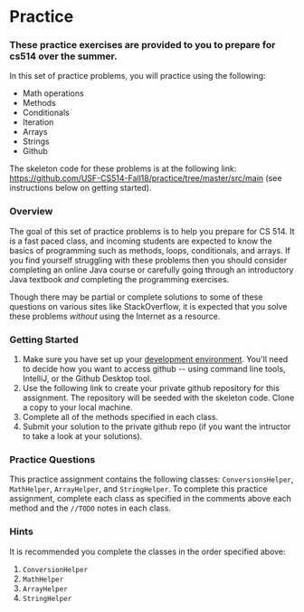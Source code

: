Practice
========

### These practice exercises are provided to you to prepare for cs514 over the summer.

In this set of practice problems, you will practice using the following:

- Math operations
- Methods
- Conditionals
- Iteration
- Arrays
- Strings
- Github

The skeleton code for these problems is at the following link: https://github.com/USF-CS514-Fall18/practice/tree/master/src/main
(see instructions below on getting started).

### Overview

The goal of this set of practice problems is to help you prepare for CS 514. It is a fast paced class, and incoming students are expected to know the basics of programming such as methods, loops, conditionals, and arrays. If you find yourself struggling with these problems then you should consider completing an online Java course or carefully going through an introductory Java textbook *and* completing the programming exercises.

Though there may be partial or complete solutions to some of these questions on various sites like StackOverflow, it is expected that you solve these problems *without* using the Internet as a resource. 

### Getting Started

1. Make sure you have set up your [development environment](https://github.com/USF-CS514-Fall18/devEnvironment.md). You'll need to decide how you want to access github -- using command line tools, IntelliJ, or the Github Desktop tool.
2. Use the following link to create your private github repository for this assignment. 
The repository will be seeded with the skeleton code. Clone a copy to your local machine.
3. Complete all of the methods specified in each class. 
4. Submit your solution to the private github repo (if you want the intructor to take a look at your solutions).

### Practice Questions

This practice assignment contains the following classes: `ConversionsHelper`, `MathHelper`, `ArrayHelper`, and `StringHelper`. 
To complete this practice assignment, complete each class as specified in the comments above each method and the `//TODO` notes in each class. 


### Hints

It is recommended you complete the classes in the order specified above:

1. `ConversionHelper`
2. `MathHelper`
3. `ArrayHelper`
4. `StringHelper`
